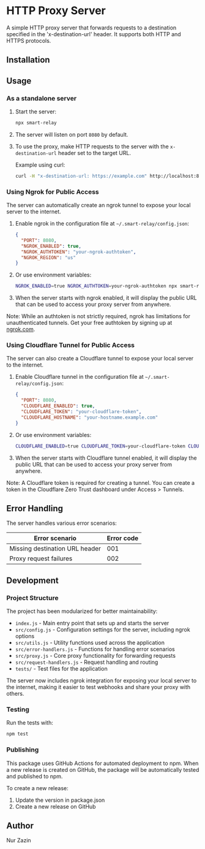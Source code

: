 # HTTP Proxy Server

A simple HTTP proxy server that forwards requests to a destination specified in the 'x-destination-url' header. It
supports both HTTP and HTTPS protocols.

## Installation

## Usage

### As a standalone server

1. Start the server:
   ```bash
   npx smart-relay
   ```

2. The server will listen on port `8080` by default.

3. To use the proxy, make HTTP requests to the server with the `x-destination-url` header set to the target URL.

   Example using curl:
   ```bash
   curl -H "x-destination-url: https://example.com" http://localhost:8080/path
   ```

### Using Ngrok for Public Access

The server can automatically create an ngrok tunnel to expose your local server to the internet.

1. Enable ngrok in the configuration file at `~/.smart-relay/config.json`:
   ```json
   {
     "PORT": 8080,
     "NGROK_ENABLED": true,
     "NGROK_AUTHTOKEN": "your-ngrok-authtoken",
     "NGROK_REGION": "us"
   }
   ```

2. Or use environment variables:
   ```bash
   NGROK_ENABLED=true NGROK_AUTHTOKEN=your-ngrok-authtoken npx smart-relay
   ```

3. When the server starts with ngrok enabled, it will display the public URL that can be used to access your proxy server from anywhere.

Note: While an authtoken is not strictly required, ngrok has limitations for unauthenticated tunnels. Get your free authtoken by signing up at [ngrok.com](https://ngrok.com/).

### Using Cloudflare Tunnel for Public Access

The server can also create a Cloudflare tunnel to expose your local server to the internet.

1. Enable Cloudflare tunnel in the configuration file at `~/.smart-relay/config.json`:
   ```json
   {
     "PORT": 8080,
     "CLOUDFLARE_ENABLED": true,
     "CLOUDFLARE_TOKEN": "your-cloudflare-token",
     "CLOUDFLARE_HOSTNAME": "your-hostname.example.com"
   }
   ```

2. Or use environment variables:
   ```bash
   CLOUDFLARE_ENABLED=true CLOUDFLARE_TOKEN=your-cloudflare-token CLOUDFLARE_HOSTNAME=your-hostname.example.com npx smart-relay
   ```

3. When the server starts with Cloudflare tunnel enabled, it will display the public URL that can be used to access your proxy server from anywhere.

Note: A Cloudflare token is required for creating a tunnel. You can create a token in the Cloudflare Zero Trust dashboard under Access > Tunnels.

## Error Handling

The server handles various error scenarios:

| Error scenario                 | Error code |
|--------------------------------|------------|
| Missing destination URL header | 001        |
| Proxy request failures         | 002        |

## Development

### Project Structure

The project has been modularized for better maintainability:

- `index.js` - Main entry point that sets up and starts the server
- `src/config.js` - Configuration settings for the server, including ngrok options
- `src/utils.js` - Utility functions used across the application
- `src/error-handlers.js` - Functions for handling error scenarios
- `src/proxy.js` - Core proxy functionality for forwarding requests
- `src/request-handlers.js` - Request handling and routing
- `tests/` - Test files for the application

The server now includes ngrok integration for exposing your local server to the internet, making it easier to test webhooks and share your proxy with others.

### Testing

Run the tests with:

```bash
npm test
```

### Publishing

This package uses GitHub Actions for automated deployment to npm. When a new release is created on GitHub, the package
will be automatically tested and published to npm.

To create a new release:

1. Update the version in package.json
2. Create a new release on GitHub

## Author

Nur Zazin
